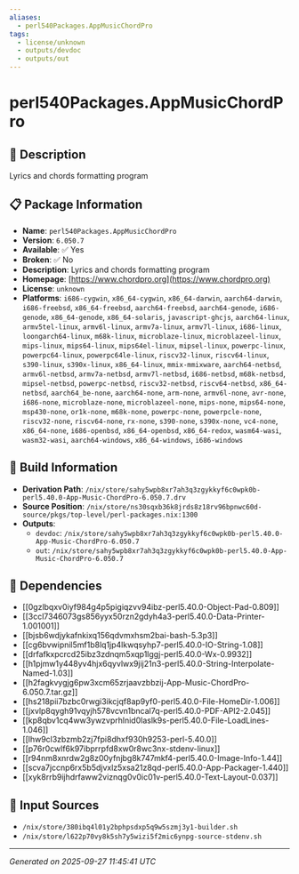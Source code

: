 ```yaml
---
aliases:
  - perl540Packages.AppMusicChordPro
tags:
  - license/unknown
  - outputs/devdoc
  - outputs/out
---
```


# perl540Packages.AppMusicChordPro

## 📝 Description

Lyrics and chords formatting program

## 📋 Package Information

- **Name**: `perl540Packages.AppMusicChordPro`
- **Version**: `6.050.7`
- **Available**: ✅ Yes
- **Broken**: ✅ No
- **Description**: Lyrics and chords formatting program
- **Homepage**: [https://www.chordpro.org](https://www.chordpro.org)
- **License**: `unknown`
- **Platforms**: `i686-cygwin`, `x86_64-cygwin`, `x86_64-darwin`, `aarch64-darwin`, `i686-freebsd`, `x86_64-freebsd`, `aarch64-freebsd`, `aarch64-genode`, `i686-genode`, `x86_64-genode`, `x86_64-solaris`, `javascript-ghcjs`, `aarch64-linux`, `armv5tel-linux`, `armv6l-linux`, `armv7a-linux`, `armv7l-linux`, `i686-linux`, `loongarch64-linux`, `m68k-linux`, `microblaze-linux`, `microblazeel-linux`, `mips-linux`, `mips64-linux`, `mips64el-linux`, `mipsel-linux`, `powerpc-linux`, `powerpc64-linux`, `powerpc64le-linux`, `riscv32-linux`, `riscv64-linux`, `s390-linux`, `s390x-linux`, `x86_64-linux`, `mmix-mmixware`, `aarch64-netbsd`, `armv6l-netbsd`, `armv7a-netbsd`, `armv7l-netbsd`, `i686-netbsd`, `m68k-netbsd`, `mipsel-netbsd`, `powerpc-netbsd`, `riscv32-netbsd`, `riscv64-netbsd`, `x86_64-netbsd`, `aarch64_be-none`, `aarch64-none`, `arm-none`, `armv6l-none`, `avr-none`, `i686-none`, `microblaze-none`, `microblazeel-none`, `mips-none`, `mips64-none`, `msp430-none`, `or1k-none`, `m68k-none`, `powerpc-none`, `powerpcle-none`, `riscv32-none`, `riscv64-none`, `rx-none`, `s390-none`, `s390x-none`, `vc4-none`, `x86_64-none`, `i686-openbsd`, `x86_64-openbsd`, `x86_64-redox`, `wasm64-wasi`, `wasm32-wasi`, `aarch64-windows`, `x86_64-windows`, `i686-windows`

## 🔧 Build Information

- **Derivation Path**: `/nix/store/sahy5wpb8xr7ah3q3zgykkyf6c0wpk0b-perl5.40.0-App-Music-ChordPro-6.050.7.drv`
- **Source Position**: `/nix/store/ns30sqxb36k8jrds8z18rv96bpnwc60d-source/pkgs/top-level/perl-packages.nix:1300`
- **Outputs**:
  - `devdoc`:  `/nix/store/sahy5wpb8xr7ah3q3zgykkyf6c0wpk0b-perl5.40.0-App-Music-ChordPro-6.050.7`
  - `out`:  `/nix/store/sahy5wpb8xr7ah3q3zgykkyf6c0wpk0b-perl5.40.0-App-Music-ChordPro-6.050.7`

## 🔗 Dependencies

- [[0gzlbqxv0iyf984g4p5pigiqzvv94ibz-perl5.40.0-Object-Pad-0.809]]
- [[3ccl7346073gs856yyx50rzn2gdyh4a3-perl5.40.0-Data-Printer-1.001001]]
- [[bjsb6wdjykafnkixq156qdvmxhsm2bai-bash-5.3p3]]
- [[cg6bvwipnil5mf1b8lq1jp4lkwqsyhp7-perl5.40.0-IO-String-1.08]]
- [[drfafkxpcrcd25ibz3zdnqm5xqp1lggj-perl5.40.0-Wx-0.9932]]
- [[h1pjmw1y448yv4hjx6qyvlwx9jij21n3-perl5.40.0-String-Interpolate-Named-1.03]]
- [[h2fagkvygjg6pw3xcm65zrjaavzbbzij-App-Music-ChordPro-6.050.7.tar.gz]]
- [[hs218pii7bzbc0rwgi3ikcjqf8ap9yf0-perl5.40.0-File-HomeDir-1.006]]
- [[jxvlp8qygh91vqyjh578vcvn1bncal7q-perl5.40.0-PDF-API2-2.045]]
- [[kp8qbv1cq4ww3ywzvprhlnid0laslk9s-perl5.40.0-File-LoadLines-1.046]]
- [[lhw9cl3zbzmb2zj7fpi8dhxf930h9253-perl-5.40.0]]
- [[p76r0cwlf6k97ibprrpfd8xw0r8wc3nx-stdenv-linux]]
- [[r94nm8xnrdw2g8z00yfnjbg8k747mkf4-perl5.40.0-Image-Info-1.44]]
- [[scva7jccnp6rx5b5djvxlz5xsa21z8qd-perl5.40.0-App-Packager-1.440]]
- [[xyk8rrb9ijhdrfaww2viznqg0v0ic01v-perl5.40.0-Text-Layout-0.037]]

## 📁 Input Sources

- `/nix/store/380ibq4l01y2bphpsdxp5q9w5szmj3y1-builder.sh`
- `/nix/store/l622p70vy8k5sh7y5wizi5f2mic6ynpg-source-stdenv.sh`

---
*Generated on 2025-09-27 11:45:41 UTC*
